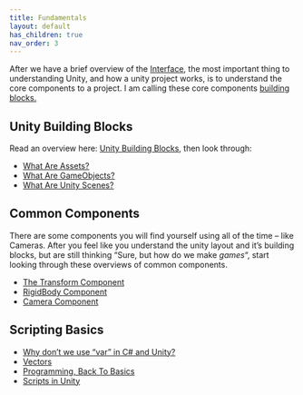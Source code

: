 ```yaml
---
title: Fundamentals
layout: default
has_children: true
nav_order: 3
---
```

After we have a brief overview of the [Interface](the-unity-interface.md), the most important thing to understanding Unity, and how a unity project works, is to understand the core components to a project. I am calling these core components [building blocks.](unity-building-blocks.md)

## Unity Building Blocks

Read an overview here: [Unity Building Blocks](unity-building-blocks.md), then look through:

- [What Are Assets?](what-are-assets.md)
- [What Are GameObjects?](what-are-gameobjects.md)
- [What Are Unity Scenes?](what-are-unity-scenes.md)


## Common Components

There are some components you will find yourself using all of the time &#8211; like Cameras. After you feel like you understand the unity layout and it&#8217;s building blocks, but are still thinking &#8220;Sure, but how do we make _games_&#8220;, start looking through these overviews of common components.

- [The Transform Component](the-transform-component.md)
- [RigidBody Component](rigidbody-component.md)
- [Camera Component](camera-component.md)


## Scripting Basics

<ul class="lcp_catlist" id="lcp_instance_0">
  <li >
    <a href="http://unity.hdyar.com/fundamentals/scripting-basics/why-dont-we-use-var/" title="Why don&#8217;t we use &#8220;var&#8221; in C# and Unity?">Why don&#8217;t we use &#8220;var&#8221; in C# and Unity?</a>
  </li>
  <li >
    <a href="http://unity.hdyar.com/fundamentals/vectors/" title="Vectors">Vectors</a>
  </li>
  <li >
    <a href="http://unity.hdyar.com/fundamentals/scripting-basics/programming-back-to-basics/" title="Programming, Back To Basics">Programming, Back To Basics</a>
  </li>
  <li >
    <a href="http://unity.hdyar.com/fundamentals/scripts-in-unity/" title="Scripts in Unity">Scripts in Unity</a>
  </li>
</ul>

<!--EndFragment-->